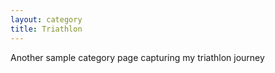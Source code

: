 ```yaml
---
layout: category
title: Triathlon
---
```


Another sample category page capturing my triathlon journey
